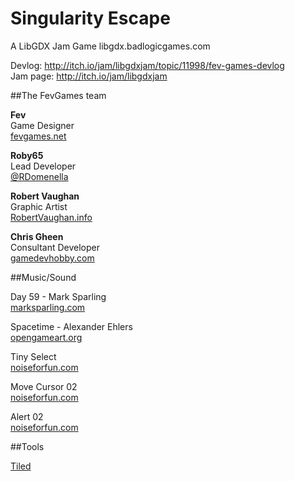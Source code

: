 # Singularity Escape

A LibGDX Jam Game
libgdx.badlogicgames.com

Devlog: http://itch.io/jam/libgdxjam/topic/11998/fev-games-devlog<br>
Jam page: http://itch.io/jam/libgdxjam

##The FevGames team

**Fev**  
Game Designer  
[fevgames.net](http://fevgames.net)

**Roby65**  
Lead Developer  
[@RDomenella](https://twitter.com/RDomenella)

**Robert Vaughan**  
Graphic Artist  
[RobertVaughan.info](http://robertvaughan.info/)

**Chris Gheen**  
Consultant Developer  
[gamedevhobby.com](http://www.gamedevhobby.com/)

##Music/Sound

Day 59 - Mark Sparling  
[marksparling.com](http://marksparling.com/)

Spacetime - Alexander Ehlers  
[opengameart.org](http://opengameart.org/)

Tiny Select  
[noiseforfun.com](http://www.noiseforfun.com/)

Move Cursor 02  
[noiseforfun.com](http://www.noiseforfun.com/)

Alert 02  
[noiseforfun.com](http://www.noiseforfun.com/)

##Tools

[Tiled](http://www.mapeditor.org/)
